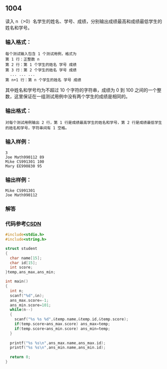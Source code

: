 ## 1004
读入 n（>0）名学生的姓名、学号、成绩，分别输出成绩最高和成绩最低学生的姓名和学号。
### 输入格式：
```
每个测试输入包含 1 个测试用例，格式为
第 1 行：正整数 n
第 2 行：第 1 个学生的姓名 学号 成绩
第 3 行：第 2 个学生的姓名 学号 成绩
  ... ... ...
第 n+1 行：第 n 个学生的姓名 学号 成绩
```
其中姓名和学号均为不超过 10 个字符的字符串，成绩为 0 到 100 之间的一个整数，这里保证在一组测试用例中没有两个学生的成绩是相同的。
### 输出格式：
```
对每个测试用例输出 2 行，第 1 行是成绩最高学生的姓名和学号，第 2 行是成绩最低学生的姓名和学号，字符串间有 1 空格。
```
### 输入样例：
```
3
Joe Math990112 89
Mike CS991301 100
Mary EE990830 95
```
### 输出样例：
```
Mike CS991301
Joe Math990112
```
### 解答
### 代码参考[CSDN](https://blog.csdn.net/fuckingone/article/details/82591498?ops_request_misc=%257B%2522request%255Fid%2522%253A%2522165424318516782391879906%2522%252C%2522scm%2522%253A%252220140713.130102334.pc%255Fall.%2522%257D&request_id=165424318516782391879906&biz_id=0&utm_medium=distribute.pc_search_result.none-task-blog-2~all~first_rank_ecpm_v1~rank_v31_ecpm-1-82591498-null-null.142^v11^pc_search_result_control_group,157^v13^control&utm_term=PTA+B+1004&spm=1018.2226.3001.4187)
```C
#include<stdio.h>
#include<string.h>

struct student
{
  char name[15];
  char id[15];
  int score;
}temp,ans_max,ans_min;

int main()
{
  int n;
  scanf("%d",&n);
  ans_max.score=-1;
  ans_min.score=101;
  while(n--)
  {
    scanf("%s %s %d",&temp.name,&temp.id,&temp.score);
    if(temp.score>ans_max.score) ans_max=temp;
    if(temp.score<ans_min.score) ans_min=temp;
  }
  
  printf("%s %s\n",ans_max.name,ans_max.id);
  printf("%s %s\n",ans_min.name,ans_min.id);
  
  return 0;
}
```
